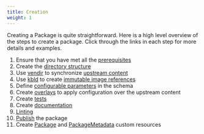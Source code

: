 ```yaml
---
title: Creation
weight: 1
---
```


Creating a Package is quite straightforward. Here is a high level overview of the steps to create a package. Click through the links in each step for more details and examples.

1. Ensure that you have met all the [prerequisites](./prerequisites/)
2. Create the [directory structure](./directory-structure)
3. Use [vendir](./tooling/#vendir) to synchronize [upstream content](./upstream-content/#example-usage)
4. Use [kbld](./tooling/#kbld) to create [immutable image references](./image-refs/#example-usage)
5. Define [configurable parameters](./configuration/) in the schema
6. Create [overlays](./overlays/) to apply configuration over the upstream content
7. Create [tests](./testing/)
8. Create [documentation](./documentation/)
9. [Linting](./linting/)
10. [Publish](./publish/) the package
11. Create [Package](./cr-files/#package) and [PackageMetadata](./cr-files/#packagemetadata) custom resources
